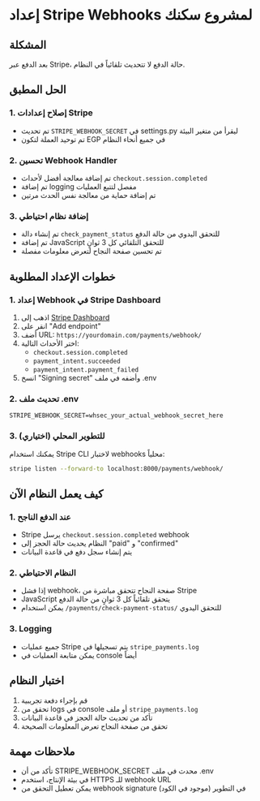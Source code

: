 # إعداد Stripe Webhooks لمشروع سكنك

## المشكلة
بعد الدفع عبر Stripe، حالة الدفع لا تتحديث تلقائياً في النظام.

## الحل المطبق

### 1. إصلاح إعدادات Stripe
- تم تحديث `STRIPE_WEBHOOK_SECRET` في settings.py ليقرأ من متغير البيئة
- تم توحيد العملة لتكون EGP في جميع أنحاء النظام

### 2. تحسين Webhook Handler
- تم إضافة معالجة أفضل لأحداث `checkout.session.completed`
- تم إضافة logging مفصل لتتبع العمليات
- تم إضافة حماية من معالجة نفس الحدث مرتين

### 3. إضافة نظام احتياطي
- تم إنشاء دالة `check_payment_status` للتحقق اليدوي من حالة الدفع
- تم إضافة JavaScript للتحقق التلقائي كل 3 ثوانٍ
- تم تحسين صفحة النجاح لتعرض معلومات مفصلة

## خطوات الإعداد المطلوبة

### 1. إعداد Webhook في Stripe Dashboard
1. اذهب إلى [Stripe Dashboard](https://dashboard.stripe.com/webhooks)
2. انقر على "Add endpoint"
3. أضف URL: `https://yourdomain.com/payments/webhook/`
4. اختر الأحداث التالية:
   - `checkout.session.completed`
   - `payment_intent.succeeded`
   - `payment_intent.payment_failed`
5. انسخ "Signing secret" وأضفه في ملف .env

### 2. تحديث ملف .env
```env
STRIPE_WEBHOOK_SECRET=whsec_your_actual_webhook_secret_here
```

### 3. للتطوير المحلي (اختياري)
يمكنك استخدام Stripe CLI لاختبار webhooks محلياً:
```bash
stripe listen --forward-to localhost:8000/payments/webhook/
```

## كيف يعمل النظام الآن

### 1. عند الدفع الناجح
- Stripe يرسل `checkout.session.completed` webhook
- النظام يحديث حالة الحجز إلى "paid" و "confirmed"
- يتم إنشاء سجل دفع في قاعدة البيانات

### 2. النظام الاحتياطي
- إذا فشل webhook، صفحة النجاح تتحقق مباشرة من Stripe
- JavaScript يتحقق تلقائياً كل 3 ثوانٍ من حالة الدفع
- يمكن استخدام `/payments/check-payment-status/` للتحقق اليدوي

### 3. Logging
- جميع عمليات Stripe يتم تسجيلها في `stripe_payments.log`
- يمكن متابعة العمليات في console أيضاً

## اختبار النظام
1. قم بإجراء دفعة تجريبية
2. تحقق من logs في console أو ملف `stripe_payments.log`
3. تأكد من تحديث حالة الحجز في قاعدة البيانات
4. تحقق من صفحة النجاح تعرض المعلومات الصحيحة

## ملاحظات مهمة
- تأكد من أن STRIPE_WEBHOOK_SECRET محدث في ملف .env
- في بيئة الإنتاج، استخدم HTTPS للـ webhook URL
- يمكن تعطيل التحقق من webhook signature في التطوير (موجود في الكود)
